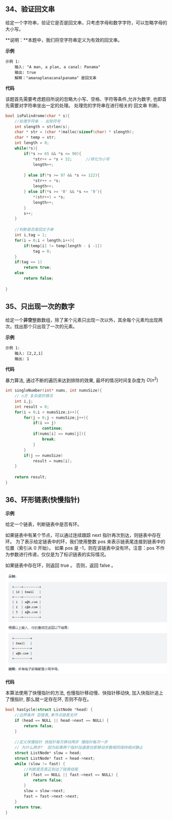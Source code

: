 ## 34、验证回文串

给定一个字符串，验证它是否是回文串，只考虑字母和数字字符，可以忽略字母的大小写。

**说明：**本题中，我们将空字符串定义为有效的回文串。

**示例**

```
示例 1:
	输入: "A man, a plan, a canal: Panama"
	输出: true
	解释："amanaplanacanalpanama" 是回文串
```

**代码**

该题首先需要考虑题目所说的忽略大小写、空格、字符等条件,允许为数字, 也即首先需要对字符串坐出一定的处理。 处理完的字符串在进行相关的 回文串 判断。

```c
bool isPalindrome(char * s){
    //处理字符串 - 去除符号
    int slength = strlen(s);
    char * str = (char *)malloc(sizeof(char) * slength);
    char * temp = str;
    int length = 0;
    while(*s){
        if(*s >= 65 && *s <= 90){
            *str++ = *s + 32;      //转化为小写
            length++;

        } else if(*s >= 97 && *s <= 122){
            *str++ = *s;
            length++;
        } else if(*s >= '0' && *s <= '9'){
            *(str++) = *s;
            length++;
        }
        s++;
    }

    //判断是否是回文子串
    int i,tag = 1;
    for(i = 0;i < length;i++){
        if(temp[i] != temp[length - i -1])
            tag = 0;
    }
    if(tag == 1)
        return true;
    else
        return false;

}
```





## 35、只出现一次的数字

给定一个**非空**整数数组，除了某个元素只出现一次以外，其余每个元素均出现两次。找出那个只出现了一次的元素。

**示例**

```
示例 1:
	输入: [2,2,1]
	输出: 1
```

**代码**

暴力算法, 通过不断的遍历来达到排除的效果, 最坏的情况时间复杂度为 $O(n^2)$

```c
int singleNumber(int* nums, int numsSize){
    // n方 复杂度的情况
    int i,j;
    int result = 0;
    for(i = 0;i < numsSize;i++){
        for(j = 0;j < numsSize;j++){
            if(i == j)
                continue;
            if(nums[i] == nums[j]){
                break;
            }
        }
        if(j == numsSize)
            result = nums[i];
    }

    return result;
}
```





## 36、环形链表(快慢指针)

**示例**

给定一个链表，判断链表中是否有环。

如果链表中有某个节点，可以通过连续跟踪 next 指针再次到达，则链表中存在环。 为了表示给定链表中的环，我们使用整数 pos 来表示链表尾连接到链表中的位置（索引从 0 开始）。 如果 pos 是 -1，则在该链表中没有环。注意：pos 不作为参数进行传递，仅仅是为了标识链表的实际情况。

如果链表中存在环，则返回 true 。 否则，返回 false 。

![img](img/clipboard-16354244083071.png)

**代码**

本算法使用了快慢指针的方法, 也慢指针移动慢、快指针移动快, 加入快指针追上了慢指针, 那么就一定存在环, 否则不存在。

```c
bool hasCycle(struct ListNode *head) {
    //边界条件 空链表,单节点链表无环
    if (head == NULL || head->next == NULL) {
        return false;
    }

    //定义快慢指针 快指针每次移动两步 慢指针每次一步
    // 为什么两步?  因为如果两个指针加速度也即移动步数相同保持相对静止
    struct ListNode* slow = head;
    struct ListNode* fast = head->next;
    while (slow != fast) {
        //判断是否真正到达了链表结尾
        if (fast == NULL || fast->next == NULL) {
            return false;
        }
        slow = slow->next;
        fast = fast->next->next;
    }
    return true;
}
```



